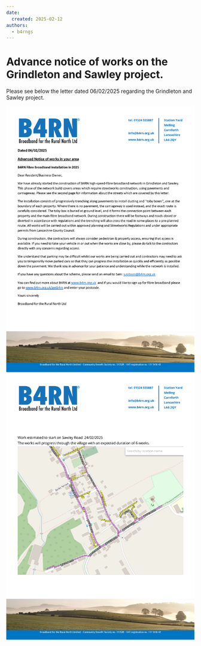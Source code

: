 ```yaml
---
date:
  created: 2025-02-12
authors:
  - b4rngs
---
```


# Advance notice of works on the Grindleton and Sawley project.

Please see below the letter dated 06/02/2025 regarding the Grindleton and Sawley project.

![image](./img/Advanced%20Notice%20Letter%20GSY%20-%20Grindleton%20Village[2]_Page_1.png)
![image](./img/Advanced%20Notice%20Letter%20GSY%20-%20Grindleton%20Village[2]_Page_2.png)
